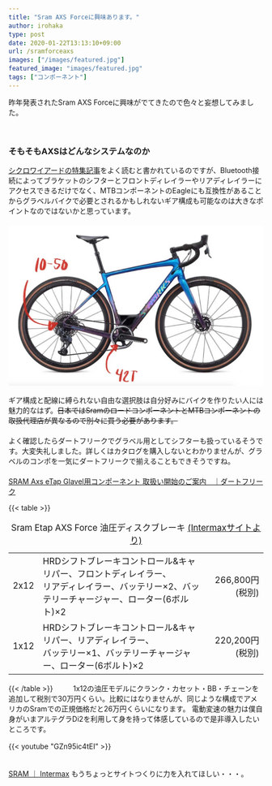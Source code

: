 ```yaml
---
title: "Sram AXS Forceに興味あります。"
author: irohaka
type: post
date: 2020-01-22T13:13:10+09:00
url: /sramforceaxs
images: ["/images/featured.jpg"]
featured_image: "images/featured.jpg"
tags: ["コンポーネント"]
---
```


昨年発表されたSram AXS Forceに興味がでてきたので色々と妄想してみました。
<!--more-->
<br>

### そもそもAXSはどんなシステムなのか

[シクロワイアードの特集記事](https://www.cyclowired.jp/microsite/node/287363)をよく読むと書かれているのですが、Bluetooth接続によってブラケットのシフターとフロントディレイラーやリアディレイラーにアクセスできるだけでなく、MTBコンポーネントのEagleにも互換性があることからグラベルバイクで必要とされるかもしれないギア構成も可能なのは大きなポイントなのではないかと思っています。  
　  
![こういう構成も可能](images/2020-sramaxsforce01.jpg)
　　  

ギア構成と配線に縛られない自由な選択肢は自分好みにバイクを作りたい人には魅力的なはず。~~日本ではSramのロードコンポーネントとMTBコンポーネントの取扱代理店が異なるので別々に買う必要があります。~~   
　  
よく確認したらダートフリークでグラベル用としてシフターも扱っているそうです。大変失礼しました。詳しくはカタログを購入しないとわかりませんが、グラベルのコンポを一気にダートフリークで揃えることもできそうですね。  
　  
[SRAM Axs eTap Glavel用コンポーネント 取扱い開始のご案内　｜ダートフリーク](https://bit.ly/2GB4mt8)
　  

{{< table >}}
<table style="font-size:17px;"><caption >
Sram Etap AXS Force  油圧ディスクブレーキ <a href="http://www.intermax.co.jp/products/sram/etap_axs.html" target="blank" >(Intermaxサイトより)</a>
</caption>
  <tr><td>2x12</td><td>HRDシフトブレーキコントロール&キャリパー、フロントディレイラー、<br>リアディレイラー、バッテリー×2、バッテリーチャージャー、ローター(6ボルト)×2</td><td style="text-align:right">266,800円(税別)</td></tr>
  <tr><td>1x12</td><td>HRDシフトブレーキコントロール&キャリパー、リアディレイラー、<br>バッテリー×1、バッテリーチャージャー、ローター(6ボルト)×2</td><td style="text-align:right">220,200円(税別)</td></tr>
</table>
{{< /table >}} 
　  
　  
1x12の油圧モデルにクランク・カセット・BB・チェーンを追加して税別で30万円くらい。比較にはなりませんが、同じような構成でアメリカのSramでの正規価格だと26万円くらいになります。  
電動変速の魅力は僕自身がいまアルテグラDi2を利用して身を持って体感しているので是非導入したいところです。  
　  



{{< youtube "GZn95ic4tEI" >}}
　　  
　  

[SRAM ｜ Intermax](http://www.intermax.co.jp/products/sram/index.html)
もうちょっとサイトつくりに力を入れてほしい・・・。